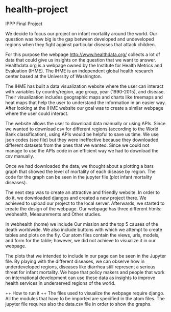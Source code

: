 # health-project
IPPP Final Project

We decide to focus our project on infant mortality around the world. Our question was how big is the gap between developed and undeveloped regions when they fight against particular diseases that attack children. 

For this purpose the webpage http://www.healthdata.org/ collects a lot of data that could give us insights on the question that we want to answer. Healthdata.org is a webpage owned by the Institute for Health Metrics and Evaluation (IHME). The IHME is an independent global health research center based at the University of Washington. 

The IHME has built a data visualization website where the user can interact with variables by country/region, age group, year (1990-2015), and disease. Their visualization includes geographic maps and charts like treemaps and heat maps that help the user to understand the information in an easier way. After looking at the IHME website our goal was to create a similar webpage where the user could interact.

The website allows the user to download data manually or using APIs. Since we wanted to download csv for different regions (according to the World Bank classification), using APIs would be helpful to save us time. We use json codes (see file) but they were ineffective because they downloaded different datasets from the ones that we wanted. Since we could not manage to use the APIs code in an efficient way we had to download the csv manually. 

Once we had downloaded the data, we thought about a plotting a bars graph that showed the level of mortality of each disease by region. The code for the graph can be seen in the jupyter file (plot infant mortality diseases).

The next step was to create an attractive and friendly website. In order to do it, we downloaded djangos and created a new project there. We achieved to upload our project to the local server. Afterwards, we started to create the design of the webpage. Our webpage has three different htmls: webhealth, Measurements and Other studies. 

In webhealth (home) we include Our mission and the top 5 causes of the death worldwide. We also include buttons with which we attempt to create tables and plots on the fly. Our atom files contain the views, urls, models, and form for the table; however, we did not achieve to visualize it in our webpage. 

The plots that we intended to include in our page can be seen in the Jupyter file. By playing with the different diseases, we can observe how in underdeveloped regions, diseases like diarrhea still represent a serious threat for infant mortality. We hope that policy makers and people that work on international development can use these data as insights to improve health services in underserved regions of the world. 

++ How to run it ++
The files used to visualize the webpage require django. All the modules that have to be imported are specified in the atom files. The jupyter file requires also the data.csv file in order to show the graphs. 


